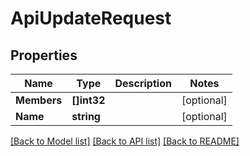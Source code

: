 # ApiUpdateRequest

## Properties

Name | Type | Description | Notes
------------ | ------------- | ------------- | -------------
**Members** | **[]int32** |  | [optional] 
**Name** | **string** |  | [optional] 

[[Back to Model list]](../README.md#documentation-for-models) [[Back to API list]](../README.md#documentation-for-api-endpoints) [[Back to README]](../README.md)


